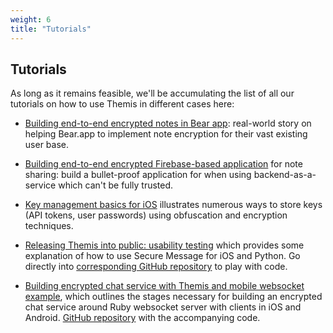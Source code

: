 ```yaml
---
weight: 6
title: "Tutorials"
---
```


## Tutorials

As long as it remains feasible, we'll be accumulating the list of all our tutorials on how to use Themis in different cases here:

* [Building end-to-end encrypted notes in Bear app](https://www.cossacklabs.com/blog/end-to-end-encryption-in-bear-app.html): real-world story on helping Bear.app to implement note encryption for their vast existing user base.

* [Building end-to-end encrypted Firebase-based application](https://github.com/vixentael/zka-example) for note sharing: build a bullet-proof application for when using backend-as-a-service which can't be fully trusted.

* [Key management basics for iOS](https://github.com/vixentael/ios-datasec-basics) illustrates numerous ways to store keys (API tokens, user passwords) using obfuscation and encryption techniques.

* [Releasing Themis into public: usability testing](https://www.cossacklabs.com/02-usability-testing.html) which provides some explanation of how to use Secure Message for iOS and Python. Go directly into [corresponding GitHub repository](https://github.com/cossacklabs/themis-ux-testing) to play with code. 

* [Building encrypted chat service with Themis and mobile websocket example](https://www.cossacklabs.com/building-secure-chat), which outlines the stages necessary for building an encrypted chat service around Ruby websocket server with clients in iOS and Android. [GitHub repository](https://github.com/cossacklabs/mobile-websocket-example) with the accompanying code.